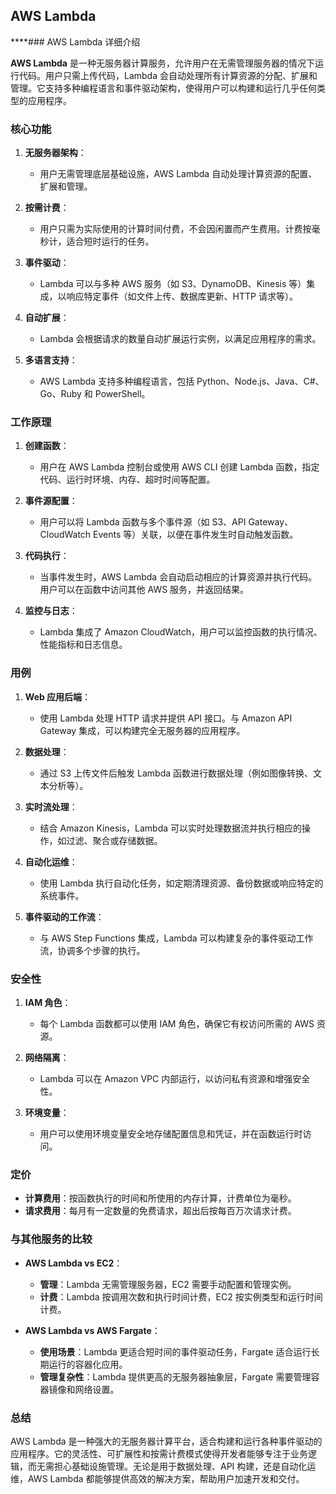 ## AWS Lambda

****### AWS Lambda 详细介绍

**AWS Lambda** 是一种无服务器计算服务，允许用户在无需管理服务器的情况下运行代码。用户只需上传代码，Lambda 会自动处理所有计算资源的分配、扩展和管理。它支持多种编程语言和事件驱动架构，使得用户可以构建和运行几乎任何类型的应用程序。

### 核心功能

1. **无服务器架构**：
   - 用户无需管理底层基础设施，AWS Lambda 自动处理计算资源的配置、扩展和管理。

2. **按需计费**：
   - 用户只需为实际使用的计算时间付费，不会因闲置而产生费用。计费按毫秒计，适合短时运行的任务。

3. **事件驱动**：
   - Lambda 可以与多种 AWS 服务（如 S3、DynamoDB、Kinesis 等）集成，以响应特定事件（如文件上传、数据库更新、HTTP 请求等）。

4. **自动扩展**：
   - Lambda 会根据请求的数量自动扩展运行实例，以满足应用程序的需求。

5. **多语言支持**：
   - AWS Lambda 支持多种编程语言，包括 Python、Node.js、Java、C#、Go、Ruby 和 PowerShell。

### 工作原理

1. **创建函数**：
   - 用户在 AWS Lambda 控制台或使用 AWS CLI 创建 Lambda 函数，指定代码、运行时环境、内存、超时时间等配置。

2. **事件源配置**：
   - 用户可以将 Lambda 函数与多个事件源（如 S3、API Gateway、CloudWatch Events 等）关联，以便在事件发生时自动触发函数。

3. **代码执行**：
   - 当事件发生时，AWS Lambda 会自动启动相应的计算资源并执行代码。用户可以在函数中访问其他 AWS 服务，并返回结果。

4. **监控与日志**：
   - Lambda 集成了 Amazon CloudWatch，用户可以监控函数的执行情况、性能指标和日志信息。

### 用例

1. **Web 应用后端**：
   - 使用 Lambda 处理 HTTP 请求并提供 API 接口。与 Amazon API Gateway 集成，可以构建完全无服务器的应用程序。

2. **数据处理**：
   - 通过 S3 上传文件后触发 Lambda 函数进行数据处理（例如图像转换、文本分析等）。

3. **实时流处理**：
   - 结合 Amazon Kinesis，Lambda 可以实时处理数据流并执行相应的操作，如过滤、聚合或存储数据。

4. **自动化运维**：
   - 使用 Lambda 执行自动化任务，如定期清理资源、备份数据或响应特定的系统事件。

5. **事件驱动的工作流**：
   - 与 AWS Step Functions 集成，Lambda 可以构建复杂的事件驱动工作流，协调多个步骤的执行。

### 安全性

1. **IAM 角色**：
   - 每个 Lambda 函数都可以使用 IAM 角色，确保它有权访问所需的 AWS 资源。

2. **网络隔离**：
   - Lambda 可以在 Amazon VPC 内部运行，以访问私有资源和增强安全性。

3. **环境变量**：
   - 用户可以使用环境变量安全地存储配置信息和凭证，并在函数运行时访问。

### 定价

- **计算费用**：按函数执行的时间和所使用的内存计算，计费单位为毫秒。
- **请求费用**：每月有一定数量的免费请求，超出后按每百万次请求计费。

### 与其他服务的比较

- **AWS Lambda vs EC2**：
  - **管理**：Lambda 无需管理服务器，EC2 需要手动配置和管理实例。
  - **计费**：Lambda 按调用次数和执行时间计费，EC2 按实例类型和运行时间计费。

- **AWS Lambda vs AWS Fargate**：
  - **使用场景**：Lambda 更适合短时间的事件驱动任务，Fargate 适合运行长期运行的容器化应用。
  - **管理复杂性**：Lambda 提供更高的无服务器抽象层，Fargate 需要管理容器镜像和网络设置。

### 总结

AWS Lambda 是一种强大的无服务器计算平台，适合构建和运行各种事件驱动的应用程序。它的灵活性、可扩展性和按需计费模式使得开发者能够专注于业务逻辑，而无需担心基础设施管理。无论是用于数据处理、API 构建，还是自动化运维，AWS Lambda 都能够提供高效的解决方案，帮助用户加速开发和交付。